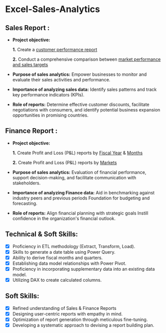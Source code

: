 # Excel-Sales-Analytics
## Sales Report :


- **Project objective:** 

    **1.** Create a [customer performance report](https://github.com/Chaitanya0211/Excel-Sales-Analytics/blob/main/Customer%20Performance%20Report.pdf) 

    **2.** Conduct a comprehensive comparison between [market performance and sales targets](https://github.com/Chaitanya0211/Excel-Sales-Analytics/blob/main/Customer%20Performance%20Report.pdf) 
- **Purpose of sales analytics:** Empower businesses to monitor and evaluate their sales activities and performance.

- **Importance of analyzing sales data:** Identify sales patterns and track key performance indicators (KPIs).

- **Role of reports:** Determine effective customer discounts, facilitate negotiations with consumers, and identify potential business expansion opportunities in promising countries.


## Finance Report :

- **Project objective:** 

    **1.** Create Profit and Loss (P&L) reports by [Fiscal Year](https://github.com/Chaitanya0211/Excel-Sales-Analytics/blob/main/P%26L%20Statement%20by%20Fiscal%20Year.pdf) & [Months](https://github.com/Chaitanya0211/Excel-Sales-Analytics/blob/main/P%26L%20Statement%20by%20Months.pdf)

   **2.** Create Profit and Loss (P&L) reports by [Markets](https://github.com/Chaitanya0211/Excel-Sales-Analytics/blob/main/P%26L%20Statement%20by%20Markets.pdf)

- **Purpose of sales analytics:** Evaluation of financial performance, support decision-making, and facilitate communication with stakeholders.

- **Importance of analyzing Finance data:** Aid in benchmarking against industry peers and previous periods Foundation for budgeting and forecasting.

- **Role of reports:** Align financial planning with strategic goals Instill confidence in the organization's financial outlook.


## Technical & Soft Skills:
- [x]	Proficiency in ETL methodology (Extract, Transform, Load).
- [x]	Skills to generate a date table using Power Query.
- [x]	Ability to derive fiscal months and quarters.
- [x]	Establishing data model relationships with Power Pivot.
- [x]	Proficiency in incorporating supplementary data into an existing data model.
- [x]	Utilizing DAX to create calculated columns.

## Soft Skills:
- [x]	Refined understanding of Sales & Finance Reports
- [x]	Designing user-centric reports with empathy in mind.
- [x]	Optimization of report generation through meticulous fine-tuning.
- [x]	Developing a systematic approach to devising a report building plan.
